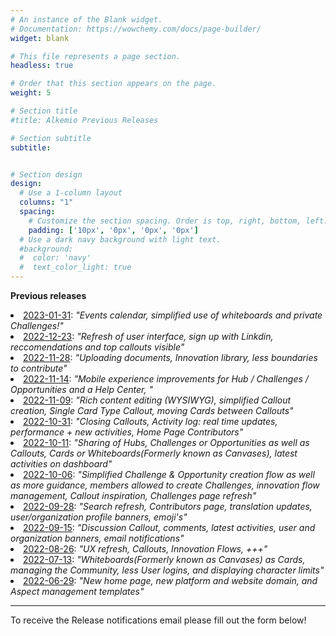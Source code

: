 ```yaml
---
# An instance of the Blank widget.
# Documentation: https://wowchemy.com/docs/page-builder/
widget: blank

# This file represents a page section.
headless: true

# Order that this section appears on the page.
weight: 5

# Section title
#title: Alkemio Previous Releases

# Section subtitle
subtitle: 


# Section design
design:
  # Use a 1-column layout
  columns: "1"
  spacing:
    # Customize the section spacing. Order is top, right, bottom, left.
    padding: ['10px', '0px', '0px', '0px']
  # Use a dark navy background with light text.
  #background:
  #  color: 'navy'
  #  text_color_light: true
---
```

<b>Previous releases</b>
<!-- <li><a href="http://alkem-25488729.hs-sites-eu1.com/alkemio-release-2023-02-13" target="_blank">2023-02-13</a>: 
<i>"Message other users / community hosts /organizations, improved sharing, more content on calendar events"</i> </li> -->

<li><a href="http://alkem-25488729.hs-sites-eu1.com/alkemio-release-2023-01-31" target="_blank">2023-01-31</a>: 
<i>"Events calendar, simplified use of whiteboards and private Challenges!"</i> </li>

<li><a href="https://alkem-25488729.hs-sites-eu1.com/alkemio-release-2022-12-23" target="_blank">2022-12-23</a>: 
<i>"Refresh of user interface, sign up with Linkdin, reccomendations and top callouts visible"</i> </li>

<li><a href="https://alkem-25488729.hs-sites-eu1.com/alkemio-release-2022-11-28" target="_blank">2022-11-28</a>: 
<i>"Uploading documents, Innovation library, less boundaries to contribute"</i> </li>

<li><a href="https://alkem-25488729.hs-sites-eu1.com/alkemio-release-2022-11-14" target="_blank">2022-11-14</a>: 
<i>"Mobile experience improvements for Hub / Challenges / Opportunities and a Help Center, "</i> </li>

<li><a href="https://alkem-25488729.hs-sites-eu1.com/alkemio-release-2022-11-09" target="_blank">2022-11-09</a>: 
<i>"Rich content editing (WYSIWYG), simplified Callout creation, Single Card Type Callout, moving Cards between Callouts"</i> </li>

<li><a href="https://alkem-25488729.hs-sites-eu1.com/alkemio-release-2022-10-31" target="_blank">2022-10-31</a>: 
<i>"Closing Callouts, Activity log: real time updates, performance + new activities, Home Page Contributors"</i> </li>

<li><a href="https://alkem-25488729.hs-sites-eu1.com/alkemio-release-2022-10-11" target="_blank">2022-10-11</a>: 
<i>"Sharing of Hubs, Challenges or Opportunities as well as Callouts, Cards or Whiteboards(Formerly known as Canvases), latest activities on dashboard"</i> </li>

<li><a href="https://alkem-25488729.hs-sites-eu1.com/alkemio-release-2022-10-06" target="_blank">2022-10-06</a>: 
<i>"Simplified Challenge & Opportunity creation flow as well as more guidance, members allowed to create Challenges, innovation flow management, Callout inspiration, Challenges page refresh"</i> </li>

<li><a href="https://alkem-25488729.hs-sites-eu1.com/alkemio-release-2022-09-28" target="_blank">2022-09-28</a>: 
<i>"Search refresh, Contributors page, translation updates, user/organization profile banners, emoji's"</i> </li>

<li><a href="https://alkem-25488729.hs-sites-eu1.com/alkemio-release-2022-09-15" target="_blank">2022-09-15</a>: 
<i>"Discussion Callout, comments, latest activities, user and organization banners, email notifications"</i> </li>

<li><a href="https://alkem-25488729.hs-sites-eu1.com/alkemio-release-2022-08-26" target="_blank">2022-08-26</a>: 
<i>"UX refresh, Callouts, Innovation Flows, +++"</i> </li>

<li><a href="https://alkem-25488729.hs-sites-eu1.com/alkemio-release-2022-07-13" target="_blank">2022-07-13</a>:     
<i>"Whiteboards(Formerly known as Canvases) as Cards, managing the Community, less User logins, and displaying character limits"</i> </li>

<li><a href="https://alkem-25488729.hs-sites-eu1.com/alkemio-release-2022-06-29" target="_blank">2022-06-29</a>: 
<i>"New home page, new platform and website domain, and Aspect management templates"</i> </li>

<p>
<p>
<hr>
To receive the Release notifications email please fill out the form below!
<p></p>
<script charset="utf-8" type="text/javascript" src="//js-eu1.hsforms.net/forms/v2.js"></script>
<script>
  hbspt.forms.create({
    region: "eu1",
    portalId: "25488729",
    formId: "1f612cc2-d433-4440-b5b9-aa3c7cd372a1"
  });
</script>
</script>

